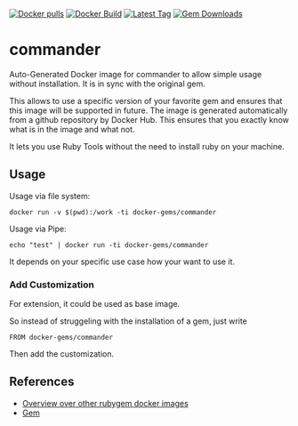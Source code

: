 [![Docker pulls](https://img.shields.io/docker/pulls/rubygem/commander.svg)](https://hub.docker.com/r/rubygem/commander/)
[![Docker Build](https://img.shields.io/docker/automated/rubygem/commander.svg)](https://hub.docker.com/r/rubygem/commander/)
[![Latest Tag](https://img.shields.io/github/tag/docker-rubygem/commander.svg)](https://hub.docker.com/r/rubygem/commander/)
[![Gem Downloads](https://img.shields.io/gem/dt/commander.svg)](https://rubygems.org/gems/commander/)
# commander

Auto-Generated Docker image for commander to allow simple usage without installation.
It is in sync with the original gem.

This allows to use a specific version of your favorite gem and ensures that this image will be supported in future.
The image is generated automatically from a github repository by Docker Hub.
This ensures that you exactly know what is in the image and what not.

It lets you use Ruby Tools without the need to install ruby on your machine.

## Usage

Usage via file system:

`docker run -v $(pwd):/work -ti docker-gems/commander`

Usage via Pipe:

`echo "test" | docker run -ti docker-gems/commander`

It depends on your specific use case how your want to use it.

### Add Customization

For extension, it could be used as base image.

So instead of struggeling with the installation of a gem, just write

`FROM docker-gems/commander`

Then add the customization.

## References

 - [Overview over other rubygem docker images](https://github.com/thinkbot/docker-rubygem)
 - [Gem](https://rubygems.org/gems/commander/)
